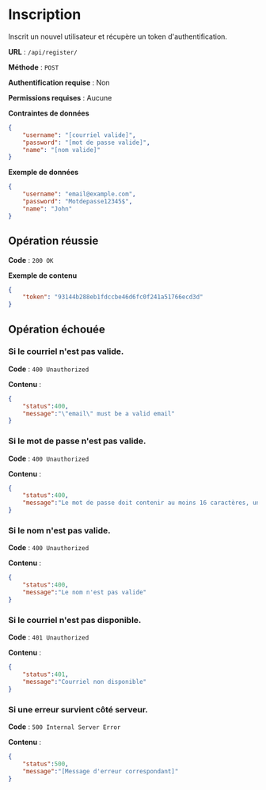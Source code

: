 # Inscription

Inscrit un nouvel utilisateur et récupère un token d'authentification.

**URL** : `/api/register/`

**Méthode** : `POST`

**Authentification requise** : Non

**Permissions requises** : Aucune

**Contraintes de données**

```json
{
    "username": "[courriel valide]",
    "password": "[mot de passe valide]",
    "name": "[nom valide]"
}
```

**Exemple de données**

```json
{
    "username": "email@example.com",
    "password": "Motdepasse12345$",
    "name": "John"
}
```

## Opération réussie

**Code** : `200 OK`

**Exemple de contenu**

```json
{
    "token": "93144b288eb1fdccbe46d6fc0f241a51766ecd3d"
}
```

## Opération échouée

### Si le courriel n'est pas valide.

**Code** : `400 Unauthorized`

**Contenu** :

```json
{
    "status":400,
    "message":"\"email\" must be a valid email"
}
```

### Si le mot de passe n'est pas valide.

**Code** : `400 Unauthorized`

**Contenu** :

```json
{
    "status":400,
    "message":"Le mot de passe doit contenir au moins 16 caractères, une majuscule, une minuscule, un chiffre et un caractère spécial"
}
```

### Si le nom n'est pas valide.

**Code** : `400 Unauthorized`

**Contenu** :

```json
{
    "status":400,
    "message":"Le nom n'est pas valide"
}
```

### Si le courriel n'est pas disponible.

**Code** : `401 Unauthorized`

**Contenu** :

```json
{
    "status":401,
    "message":"Courriel non disponible"
}
```

### Si une erreur survient côté serveur.

**Code** : `500 Internal Server Error`

**Contenu** :

```json
{
    "status":500,
    "message":"[Message d'erreur correspondant]"
}
```

